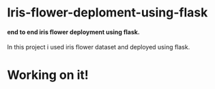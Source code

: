 # Iris-flower-deploment-using-flask
#### end to end iris flower deployment using flask.
In this project  i used iris flower dataset and deployed using flask.
# Working on it!
